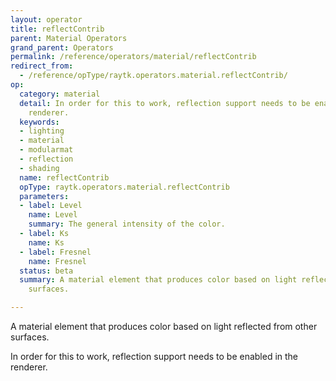 ```yaml
---
layout: operator
title: reflectContrib
parent: Material Operators
grand_parent: Operators
permalink: /reference/operators/material/reflectContrib
redirect_from:
  - /reference/opType/raytk.operators.material.reflectContrib/
op:
  category: material
  detail: In order for this to work, reflection support needs to be enabled in the
    renderer.
  keywords:
  - lighting
  - material
  - modularmat
  - reflection
  - shading
  name: reflectContrib
  opType: raytk.operators.material.reflectContrib
  parameters:
  - label: Level
    name: Level
    summary: The general intensity of the color.
  - label: Ks
    name: Ks
  - label: Fresnel
    name: Fresnel
  status: beta
  summary: A material element that produces color based on light reflected from other
    surfaces.

---
```



A material element that produces color based on light reflected from other surfaces.

In order for this to work, reflection support needs to be enabled in the renderer.